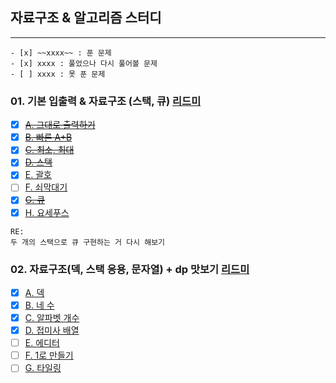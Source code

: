 ## 자료구조 & 알고리즘 스터디

---

```
- [x] ~~xxxx~~ : 푼 문제
- [x] xxxx : 풀었으나 다시 풀어볼 문제
- [ ] xxxx : 못 푼 문제
```



### 01. 기본 입출력 & 자료구조 (스택, 큐) [리드미](https://github.com/upsk1/AlgorithmJava/blob/main/%EC%84%B1%EC%9E%AC/jae-workspace/src/main/java/study/jaeworkspace/baekjoon/w01/01.%20%EA%B8%B0%EB%B3%B8%EC%9E%85%EC%B6%9C%EB%A0%A5%20%26%20%EC%9E%90%EB%A3%8C%EA%B5%AC%EC%A1%B0.md)

- [x] ~~[A. 그대로 출력하기](https://www.acmicpc.net/problem/11719)~~
- [x] ~~[B. 빠른 A+B](https://www.acmicpc.net/problem/15552)~~
- [x] ~~[C. 최소, 최대](https://www.acmicpc.net/problem/10818)~~
- [x] ~~[D. 스택](https://www.acmicpc.net/problem/10828)~~
- [x] [E. 괄호](https://www.acmicpc.net/problem/9012)
- [ ] [F. 쇠막대기](https://www.acmicpc.net/problem/10799)
- [x] ~~[G. 큐](https://www.acmicpc.net/problem/10845)~~
- [x] [H. 요세푸스](https://www.acmicpc.net/problem/1158)
 
```
RE:
두 개의 스택으로 큐 구현하는 거 다시 해보기   
```

### 02. 자료구조(덱, 스택 응용, 문자열) + dp 맛보기 [리드미](https://github.com/upsk1/AlgorithmJava/blob/main/%EC%84%B1%EC%9E%AC/jae-workspace/src/main/java/study/jaeworkspace/baekjoon/w02/02.%20%EC%9E%90%EB%A3%8C%EA%B5%AC%EC%A1%B0(%EB%8D%B1%2C%20%EC%8A%A4%ED%83%9D%20%EC%9D%91%EC%9A%A9%2C%20%EB%AC%B8%EC%9E%90%EC%97%B4)%20%2B%20dp%20%EB%A7%9B%EB%B3%B4%EA%B8%B0.md)

- [x] [A. 덱](https://www.acmicpc.net/problem/10866)
- [x] [B. 네 수](https://www.acmicpc.net/problem/10824)
- [x] [C. 알파벳 개수](https://www.acmicpc.net/problem/10808)
- [x] [D. 접미사 배열](https://www.acmicpc.net/problem/11656)
- [ ] [E. 에디터](https://www.acmicpc.net/problem/1406)
- [ ] [F. 1로 만들기](https://www.acmicpc.net/problem/1463)
- [ ] [G. 타일링](https://www.acmicpc.net/problem/1793)